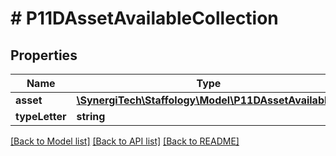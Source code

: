 # # P11DAssetAvailableCollection

## Properties

Name | Type | Description | Notes
------------ | ------------- | ------------- | -------------
**asset** | [**\SynergiTech\Staffology\Model\P11DAssetAvailable[]**](P11DAssetAvailable.md) |  | [optional]
**typeLetter** | **string** |  | [optional]

[[Back to Model list]](../../README.md#models) [[Back to API list]](../../README.md#endpoints) [[Back to README]](../../README.md)

